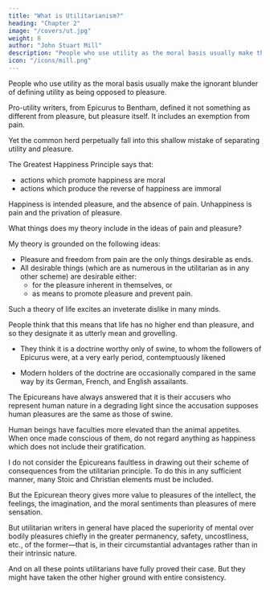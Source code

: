 ```yaml
---
title: "What is Utilitarianism?"
heading: "Chapter 2"
image: "/covers/ut.jpg"
weight: 8
author: "John Stuart Mill"
description: "People who use utility as the moral basis usually make the ignorant blunder of defining utility as being opposed to pleasure."
icon: "/icons/mill.png"
---
```




People who use utility as the moral basis usually make the ignorant blunder of defining utility as being opposed to pleasure.

<!-- An apology is due to the philosophical opponents of utilitarianism, for even the momentary appearance of confounding them with any one capable of so absurd a misconception; which is the more extraordinary, inasmuch as the contrary accusation, of referring everything to pleasure, and that too in its grossest form, is another of the common charges against utilitarianism= 

and, as has been pointedly remarked by an able writer, the same sort of persons, and often the very same persons, denounce the theory "as impracticably dry when the word utility precedes the word pleasure, and as too practicably voluptuous when the word pleasure precedes the word utility."  -->

Pro-utility writers, from Epicurus to Bentham, defined it not something as different from pleasure, but pleasure itself. It includes an exemption from pain. 

<!-- ; and instead of opposing the useful to the agreeable or the ornamental, have always declared that the useful means these, among other things.  -->

Yet the common herd <!-- , including the herd of writers, not only in newspapers and periodicals, but in books of weight and pretension, are --> perpetually fall into this shallow mistake of separating utility and pleasure. 

<!-- Having caught up the word utilitarian, while knowing nothing whatever about it but its sound, they habitually express by it the rejection, or the neglect, of pleasure in some of its forms; of beauty, of ornament, or of amusement. 

Nor is the term thus ignorantly misapplied solely in disparagement, but occasionally in compliment; as though it implied superiority to frivolity and the mere pleasures of the moment. 

This perverted use is the only one in which the word is popularly known, and the one from which the new generation are acquiring their sole notion of its meaning. 

Those who introduced the word, but who had for many years discontinued it as a distinctive name, may well feel themselves called upon to resume it, if by doing so they can hope to contribute anything towards rescuing it from this utter degradation.[A]
 -->
<!-- The creed which accepts as the foundation of morals, Utility, or --> 

The Greatest Happiness Principle says that:
- actions which promote happiness are moral
- actions which produce the reverse of happiness are immoral 

Happiness is intended pleasure, and the absence of pain. Unhappiness is pain and the privation of pleasure. 

<!-- To give a clear view of the moral standard set up by the theory, much more requires to be said; in particular,  -->

What things does my theory include in the ideas of pain and pleasure?

<!-- To what extent this is left an open question. But these supplementary explanations do not affect the theory of life on which this theory of morality is grounded—namely, that  -->

My theory is grounded on the following ideas:

- Pleasure and freedom from pain are the only things desirable as ends.
- All desirable things (which are as numerous in the utilitarian as in any other scheme) are desirable either:
  - for the pleasure inherent in themselves, or
  - as means to promote pleasure and prevent pain.

Such a theory of life excites an inveterate dislike in many minds. 
<!-- , and among them in some of the most estimable in feeling and purpose, .  -->

People think that this means that life has no higher end than pleasure, and so they designate it as utterly mean and grovelling.
- They think it is a doctrine worthy only of swine, to whom the followers of Epicurus were, at a very early period, contemptuously likened
<!-- —no better and nobler object of desire and pursuit—;  -->
- Modern holders of the doctrine are occasionally compared in the same way by its German, French, and English assailants.

The Epicureans have always answered that it is their accusers who represent human nature in a degrading light since the accusation supposes human pleasures are the same as those of swine. 
 <!-- beings to be capable of no pleasures except those of which swine are capable.  -->

<!-- If this supposition were true, the charge could not be gainsaid, but would then be no longer an imputation; for if the sources of pleasure were precisely the same to human beings and to swine, the rule of life which is good enough for the one would be good enough for the other.

The comparison of the Epicurean life to that of beasts is felt as degrading, precisely because a beast's pleasures do not satisfy a human being's conceptions of happiness. 
 -->

Human beings have faculties more elevated than the animal appetites. When once made conscious of them, do not regard anything as happiness which does not include their gratification.

I do not consider the Epicureans faultless in drawing out their scheme of consequences from the utilitarian principle. To do this in any sufficient manner, many Stoic and Christian elements must be included. 

But the Epicurean theory gives more value to pleasures of the intellect, the feelings, the imagination, and the moral sentiments than pleasures of mere sensation. 

But utilitarian writers in general have placed the superiority of mental over bodily pleasures chiefly in the greater permanency, safety, uncostliness, etc., of the former—that is, in their circumstantial advantages rather than in their intrinsic nature.

And on all these points utilitarians have fully proved their case. But they might have taken the other higher ground with entire consistency. 

<!-- It is quite compatible with the principle of utility to recognise the fact, that -->

